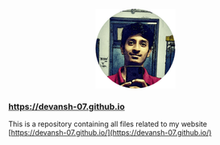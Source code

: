 <p align="center"> <img src="static/img/main.png" alt="devansh-07" /> </p>

### https://devansh-07.github.io

This is a repository containing all files related to my website [https://devansh-07.github.io/](https://devansh-07.github.io/)
